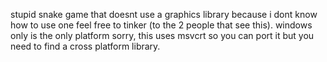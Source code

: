 stupid snake game that doesnt use a graphics library because i dont know how to use one 
feel free to tinker (to the 2 people that see this).
windows only is the only platform sorry, this uses msvcrt so you can port it but you need to find a cross platform library.

